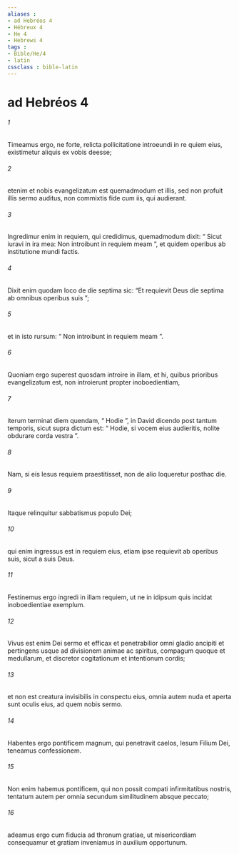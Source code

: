 ```yaml
---
aliases : 
- ad Hebréos 4
- Hébreux 4
- He 4
- Hebrews 4
tags : 
- Bible/He/4
- latin
cssclass : bible-latin
---
```


# ad Hebréos 4

###### 1
Timeamus ergo, ne forte, relicta pollicitatione introeundi in re quiem eius, existimetur aliquis ex vobis deesse; 
###### 2
etenim et nobis evangelizatum est quemadmodum et illis, sed non profuit illis sermo auditus, non commixtis fide cum iis, qui audierant. 
###### 3
Ingredimur enim in requiem, qui credidimus, quemadmodum dixit: “ Sicut iuravi in ira mea: Non introibunt in requiem meam ”, et quidem operibus ab institutione mundi factis. 
###### 4
Dixit enim quodam loco de die septima sic: “Et requievit Deus die septima ab omnibus operibus suis ”; 
###### 5
et in isto rursum: “ Non introibunt in requiem meam ”. 
###### 6
Quoniam ergo superest quosdam introire in illam, et hi, quibus prioribus evangelizatum est, non introierunt propter inoboedientiam, 
###### 7
iterum terminat diem quendam, “ Hodie ”, in David dicendo post tantum temporis, sicut supra dictum est: “ Hodie, si vocem eius audieritis, nolite obdurare corda vestra ”.
###### 8
Nam, si eis Iesus requiem praestitisset, non de alio loqueretur posthac die. 
###### 9
Itaque relinquitur sabbatismus populo Dei; 
###### 10
qui enim ingressus est in requiem eius, etiam ipse requievit ab operibus suis, sicut a suis Deus.
###### 11
Festinemus ergo ingredi in illam requiem, ut ne in idipsum quis incidat inoboedientiae exemplum. 
###### 12
Vivus est enim Dei sermo et efficax et penetrabilior omni gladio ancipiti et pertingens usque ad divisionem animae ac spiritus, compagum quoque et medullarum, et discretor cogitationum et intentionum cordis; 
###### 13
et non est creatura invisibilis in conspectu eius, omnia autem nuda et aperta sunt oculis eius, ad quem nobis sermo.
###### 14
Habentes ergo pontificem magnum, qui penetravit caelos, Iesum Filium Dei, teneamus confessionem. 
###### 15
Non enim habemus pontificem, qui non possit compati infirmitatibus nostris, tentatum autem per omnia secundum similitudinem absque peccato; 
###### 16
adeamus ergo cum fiducia ad thronum gratiae, ut misericordiam consequamur et gratiam inveniamus in auxilium opportunum.
